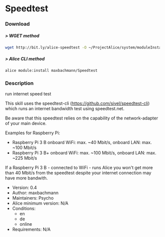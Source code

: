 # Speedtest

### Download

##### > WGET method
```bash
wget http://bit.ly/alice-speedtest -O ~/ProjectAlice/system/moduleInstallTickets/Speedtest.install
```

##### > Alice CLI method
```bash
alice module:install maxbachmann/Speedtest
```

### Description
run internet speed test

This skill uses the speedtest-cli (https://github.com/sivel/speedtest-cli) which runs an internet bandwidth test using speedtest.net.

Be aware that this speedtest relies on the capability of the network-adapter of your main device.

Examples for Raspberry Pi: 
- Raspberry Pi 3 B  onboard WiFi: max. ~40 Mbit/s, onboard LAN: max. ~100 Mbit/s 
- Raspberry Pi 3 B+ onboard WiFi: max. ~100 Mbit/s, onboard LAN: max. ~225 Mbit/s

If a Raspberry Pi 3 B - connected to WiFi - runs Alice you won't get more than 40 Mbit/s from the speedtest despite your internet connection may have more bandwith.

- Version: 0.4
- Author: maxbachmann
- Maintainers: Psycho
- Alice minimum version: N/A
- Conditions:
  - en
  - de
  - online
- Requirements: N/A
